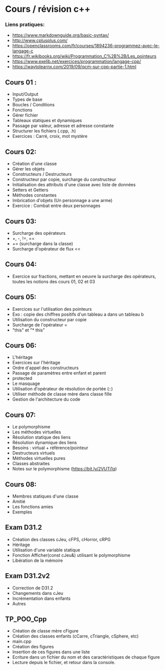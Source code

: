 # Cours / révision c++

### Liens pratiques:

- https://www.markdownguide.org/basic-syntax/
- http://www.cplusplus.com/
- https://openclassrooms.com/fr/courses/1894236-programmez-avec-le-langage-c
- https://fr.wikibooks.org/wiki/Programmation_C%2B%2B/Les_pointeurs
- https://www.exelib.net/exercices/programmation/langage-cpp/
- https://waytolearnx.com/2019/09/qcm-sur-cpp-partie-1.html

## Cours 01 :
- Input/Output
- Types de base
- Boucles / Conditions
- Fonctions
- Gérer fichier
- Tableaux statiques et dynamiques
- Passage par valeur, adresse et adresse constante
- Structurer les fichiers (.cpp, .h)
- Exercices : Carré, croix, mot mystère

## Cours 02:
- Création d'une classe
- Gérer les objets
- Constructeurs / Destructeurs
- Constructeur par copie, surcharge du constructeur
- Initialisation des attributs d'une classe avec liste de données
- Setters et Getters
- Méthodes constantes
- Imbrication d'objets (Un personnage a une arme)
- Exercice : Combat entre deux personnages

## Cours 03:
- Surcharge des opérateurs
- +, -, !=, ==
- += (surcharge dans la classe)
- Surcharge d'opérateur de flux <<

## Cours 04:
- Exercice sur fractions, mettant en oeuvre	
  la surcharge des opérateurs, toutes les 
  notions des cours 01, 02 et 03

## Cours 05:
- Exercices sur l'utilisation des pointeurs
- Exo : copie des chiffres positifs d'un tableau a dans un tableau b
- Utilisation du constructeur par copie
- Surcharge de l'opérateur =
- "this" et "* this"

## Cours 06:
- L'héritage
- Exercices sur l'héritage
- Ordre d'appel des constructeurs
- Passage de paramètres entre enfant et parent
- protected
- Le masquage
- Utilisation d'opérateur de résolution de portée (::)
- Utiliser méthode de classe mère dans classe fille
- Gestion de l'architecture du code

## Cours 07:
- Le polymorphisme
- Les méthodes virtuelles
- Résolution statique des liens
- Résolution dynamique des liens
- Besoins : virtual + référence/pointeur
- Destructeurs virtuels
- Méthodes virtuelles pures
- Classes abstraites
- Notes sur le polymorphisme (https://bit.ly/2VUTi1q)

## Cours 08:
- Membres statiques d'une classe
- Amitié
- Les fonctions amies
- Exemples

## Exam D31.2
- Création des classes cJeu, cFPS, cHorror, cRPG
- Héritage
- Utilisation d'une variable statique
- Fonction Afficher(const cJeu&) utilisant le polymorphisme
- Libération de la mémoire

## Exam D31.2v2
- Correction de D31.2
- Changements dans cJeu
- Incrémentation dans enfants
- Autres

## TP_POO_Cpp
- Création de classe mère cFigure
- Création des classes enfants (cCarre, cTriangle, cSphere, etc)
- main.cpp 
- Création des figures
- Insertion de ces figures dans une liste
- Ecriture dans un fichier du nom et des caractéristiques de chaque figure
- Lecture depuis le fichier, et retour dans la console. 